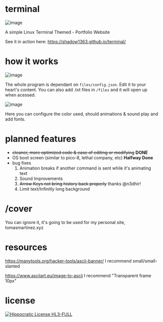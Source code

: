 # terminal
![image](https://github.com/Shadow1363/terminal/assets/112425274/788f89f0-6fe8-4060-b0d5-216a8a27a077)

A simple Linux Terminal Themed - Portfolio Website

See it in action here: https://shadow1363.github.io/terminal/

# how it works
![image](https://github.com/user-attachments/assets/4647085d-79fb-485e-bf13-5b4d84d6546f)

The whole program is dependant on `files/config.json`. Edit it to your heart's content.
You can also add .txt files in `/files` and it will open up when acessed.

![image](https://github.com/user-attachments/assets/ef450667-e761-4a60-8648-543c0bb38faa)

Here you can configure the color used, should animations & sound play and add fonts.

# planned features
- ~~cleaner, more optimized code & ease of editing or modifying~~ **DONE**
- OS boot screen (similar to pico-8, lethal company, etc) **Halfway Done**
- bug fixes 
  1. Animation breaks if another command is sent while it's animating text
  2. Sound Improvements
  3. ~~Arrow Keys not bring history back properly~~ thanks @n3dhir!
  4. Limit text/Infinitly long background

# /cover
You can ignore it, it's going to be used for my personal site, tomasmartinez.xyz

# resources
https://manytools.org/hacker-tools/ascii-banner/
I recommend small/small-slanted

https://www.asciiart.eu/image-to-ascii
I recommend "Transparent frame 10px"

# license
[![Hippocratic License HL3-FULL](https://img.shields.io/static/v1?label=Hippocratic%20License&message=HL3-FULL&labelColor=5e2751&color=bc8c3d)](https://firstdonoharm.dev/version/3/0/full.html)
